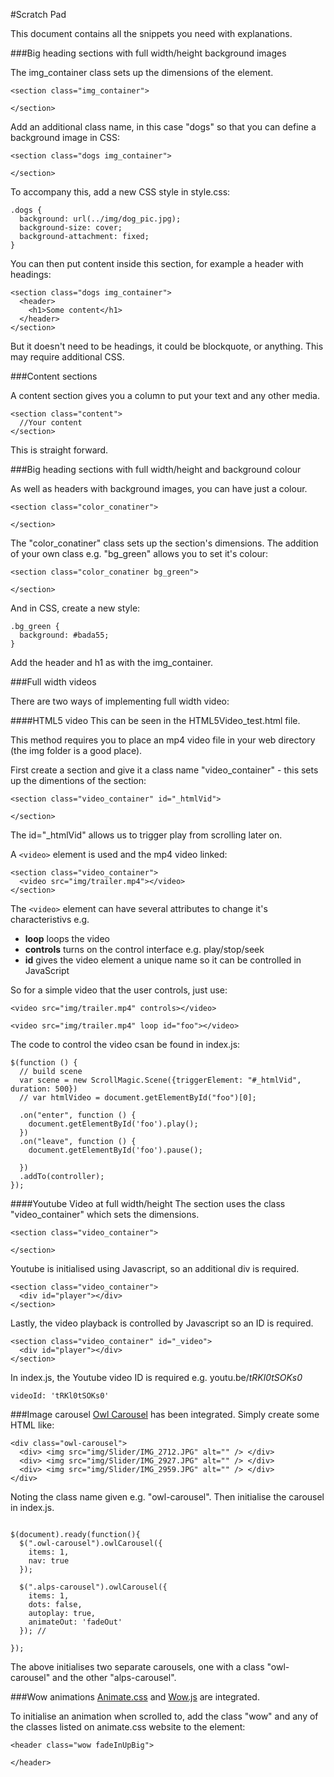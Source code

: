 #Scratch Pad

This document contains all the snippets you need with explanations.

###Big heading sections with full width/height background images

The img_container class sets up the dimensions of the element.

```
<section class="img_container">

</section>
```

Add an additional class name, in this case "dogs" so that you can define a background image in CSS:

```
<section class="dogs img_container">

</section>
```
To accompany this, add a new CSS style in style.css:

```
.dogs {
  background: url(../img/dog_pic.jpg);
  background-size: cover;
  background-attachment: fixed;
}
```

You can then put content inside this section, for example a header with headings:
```
<section class="dogs img_container">
  <header>
    <h1>Some content</h1>
  </header>
</section>
```

But it doesn't need to be headings, it could be blockquote, or anything. This may require additional CSS.

###Content sections

A content section gives you a column to put your text and any other media.

```
<section class="content">
  //Your content
</section>
```

This is straight forward.

###Big heading sections with full width/height and background colour

As well as headers with background images, you can have just a colour.

```
<section class="color_conatiner">

</section>
```
The "color_conatiner" class sets up the section's dimensions. The addition of your own class e.g. "bg_green" allows you to set it's colour:
```
<section class="color_conatiner bg_green">

</section>
```
And in CSS, create a new style:
```
.bg_green {
  background: #bada55;
}
```
Add the header and h1 as with the img_container.

###Full width videos

There are two ways of implementing full width video: 

####HTML5 video
This can be seen in the HTML5Video_test.html file.

This method requires you to place an mp4 video file in your web directory (the img folder is a good place).

First create a section and give it a class name "video_container" - this sets up the dimentions of the section:
```
<section class="video_container" id="_htmlVid">

</section>
```
The id="_htmlVid" allows us to trigger play from scrolling later on. 

A ```<video>``` element is used and the mp4 video linked:
```
<section class="video_container">
  <video src="img/trailer.mp4"></video>
</section>
```
The ```<video>``` element can have several attributes to change it's characteristivs e.g.
* **loop**  loops the video
* **controls** turns on the control interface e.g. play/stop/seek
* **id** gives the video element a unique name so it can be controlled in JavaScript

So for a simple video that the user controls, just use:
```
<video src="img/trailer.mp4" controls></video>
```
```
<video src="img/trailer.mp4" loop id="foo"></video>
```

The code to control the video csan be found in index.js: 
```
$(function () {
  // build scene
  var scene = new ScrollMagic.Scene({triggerElement: "#_htmlVid", duration: 500})
  // var htmlVideo = document.getElementById("foo")[0];

  .on("enter", function () {
    document.getElementById('foo').play();
  })
  .on("leave", function () {
    document.getElementById('foo').pause();

  })
  .addTo(controller);
});
```


####Youtube Video at full width/height
The section uses the class "video_container" which sets the dimensions.
```
<section class="video_container">

</section>
```
Youtube is initialised using Javascript, so an additional div is required.

```
<section class="video_container">
  <div id="player"></div>
</section>
```

Lastly, the video playback is controlled by Javascript so an ID is required.
```
<section class="video_container" id="_video">
  <div id="player"></div>
</section>
```
In index.js, the Youtube video ID is required e.g. youtu.be/_tRKl0tSOKs0_
```
videoId: 'tRKl0tSOKs0'
```


###Image carousel
[Owl Carousel](http://smashingboxes.github.io/OwlCarousel2/) has been integrated. Simply create some HTML like:

```
<div class="owl-carousel">
  <div> <img src="img/Slider/IMG_2712.JPG" alt="" /> </div>
  <div> <img src="img/Slider/IMG_2927.JPG" alt="" /> </div>
  <div> <img src="img/Slider/IMG_2959.JPG" alt="" /> </div>
</div>

```
Noting the class name given e.g. "owl-carousel". Then initialise the carousel in index.js.
```

$(document).ready(function(){
  $(".owl-carousel").owlCarousel({
    items: 1,
    nav: true
  });

  $(".alps-carousel").owlCarousel({
    items: 1,
    dots: false,
    autoplay: true,
    animateOut: 'fadeOut'
  }); //

});
```

The above initialises two separate carousels, one with a class "owl-carousel" and the other "alps-carousel".

###Wow animations
[Animate.css](http://daneden.github.io/animate.css/) and [Wow.js](http://mynameismatthieu.com/WOW/) are integrated.

To initialise an animation when scrolled to, add the class "wow" and any of the classes listed on animate.css website to the element:
```
<header class="wow fadeInUpBig">

</header>
```

